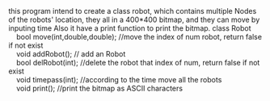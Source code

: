 
<body>this program intend to create a class robot, which contains multiple Nodes of the robots' location, they all in a 400*400 bitmap, and they can move by inputing time Also it have a print function to print the bitmap. </body>

<body>
class Robot<br>
&nbsp;&nbsp;&nbsp;&nbsp;bool move(int,double,double); //move the index of num robot, return false if not exist<br>
&nbsp;&nbsp;&nbsp;&nbsp;void addRobot(); // add an Robot<br>
&nbsp;&nbsp;&nbsp;&nbsp;bool delRobot(int); //delete the robot that index of num, return false if not exist<br>
&nbsp;&nbsp;&nbsp;&nbsp;void timepass(int); //according to the time move all the robots<br>
&nbsp;&nbsp;&nbsp;&nbsp;void print(); //print the bitmap as ASCII characters<br>
	
</body>

